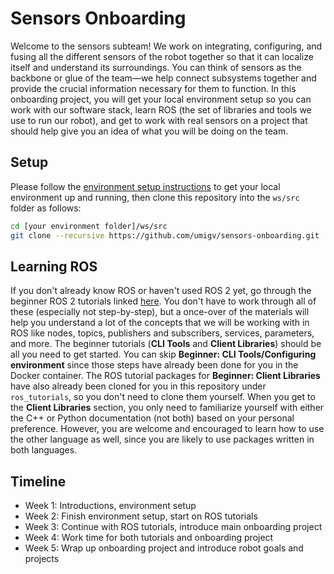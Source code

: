 # Sensors Onboarding
Welcome to the sensors subteam! We work on integrating, configuring, and fusing all the different sensors of the robot together so that it can localize itself and understand its surroundings. You can think of sensors as the backbone or glue of the team—we help connect subsystems together and provide the crucial information necessary for them to function. In this onboarding project, you will get your local environment setup so you can work with our software stack, learn ROS (the set of libraries and tools we use to run our robot), and get to work with real sensors on a project that should help give you an idea of what you will be doing on the team.

## Setup
Please follow the [environment setup instructions](https://github.com/umigv/environment) to get your local environment up and running, then clone this repository into the `ws/src` folder as follows:
```sh
cd [your environment folder]/ws/src
git clone --recursive https://github.com/umigv/sensors-onboarding.git
```

## Learning ROS
If you don't already know ROS or haven't used ROS 2 yet, go through the beginner ROS 2 tutorials linked [here](https://docs.ros.org/en/humble/Tutorials.html). You don't have to work through all of these (especially not step-by-step), but a once-over of the materials will help you understand a lot of the concepts that we will be working with in ROS like nodes, topics, publishers and subscribers, services, parameters, and more. The beginner tutorials (**CLI Tools** and **Client Libraries**) should be all you need to get started. You can skip **Beginner: CLI Tools/Configuring environment** since those steps have already been done for you in the Docker container. The ROS tutorial packages for **Beginner: Client Libraries** have also already been cloned for you in this repository under `ros_tutorials`, so you don't need to clone them yourself. When you get to the **Client Libraries** section, you only need to familiarize yourself with either the C++ or Python documentation (not both) based on your personal preference. However, you are welcome and encouraged to learn how to use the other language as well, since you are likely to use packages written in both languages.

## Timeline
- Week 1: Introductions, environment setup
- Week 2: Finish environment setup, start on ROS tutorials
- Week 3: Continue with ROS tutorials, introduce main onboarding project
- Week 4: Work time for both tutorials and onboarding project
- Week 5: Wrap up onboarding project and introduce robot goals and projects